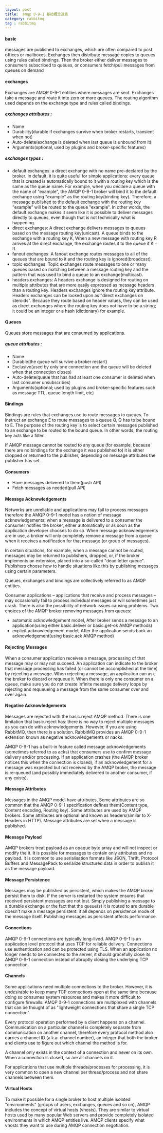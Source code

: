 ```yaml
---
layout: post
title:  amqp 0-9-1 基础概念速查
category: rabbitmq
tag : rabbitmq
--- 
```


#### basic  

messages are published to exchanges, which are often compared to post offices or mailboxes. Exchanges then distribute message copies to queues using rules called bindings. Then the broker either deliver messages to consumers subscribed to queues, or consumers fetch/pull messages from queues on demand  

#### exchanges  

Exchanges are AMQP 0-9-1 entities where messages are sent. Exchanges take a message and route it into zero or more queues. The routing algorithm used depends on the exchange type and rules called bindings. 

##### exchanges attributes :  

* Name 
* Durability(durable if exchanges survive when broker restarts, transient when not)  
* Auto-delete(exchange is deleted when last queue is unbound from it)  
* Arguments(optional, used by plugins and broker-specific features)  

##### exchanges types :

* default exchanges: a direct exchange with no name pre-declared by the broker. In default, it is quite useful for simple applications: every queue that is created is automatically bound to it with a routing key which is the same as the queue name. For example, when you declare a queue with the name of "example", the AMQP 0-9-1 broker will bind it to the default exchange using "example" as the routing key(binding key). Therefore, a message published to the default exchange with the routing key "example" will be routed to the queue "example". In other words, the default exchange makes it seem like it is possible to deliver messages directly to queues, even though that is not technically what is happening.
* direct exchanges: A direct exchange delivers messages to queues based on the message routing key(unicast). A queue binds to the exchange with a routing key K, When a new message with routing key R arrives at the direct exchange, the exchange routes it to the queue if K = R. 
* fanout exchanges: A fanout exchange routes messages to all of the queues that are bound to it and the routing key is ignored(broadcast).  
* topic exchanges: Topic exchanges route messages to one or many queues based on matching between a message routing key and the pattern that was used to bind a queue to an exchange(multicast).  
* headers exchanges: A headers exchange is designed for routing on multiple attributes that are more easily expressed as message headers than a routing key. Headers exchanges ignore the routing key attribute. Headers exchanges can be looked upon as "direct exchanges on steroids". Because they route based on header values, they can be used as direct exchanges where the routing key does not have to be a string; it could be an integer or a hash (dictionary) for example.  


#### Queues

Queues store messages that are consumed by applications. 

##### queue attributes : 

* Name  
* Durable(the queue will survive a broker restart) 
* Exclusive(used by only one connection and the queue will be deleted when that connection closes) 
* Auto-delete(queue that has had at least one consumer is deleted when last consumer unsubscribes)  
* Arguments(optional; used by plugins and broker-specific features such as message TTL, queue length limit, etc)  


#### Bindings  

Bindings are rules that exchanges use to route messages to queues. To instruct an exchange E to route messages to a queue Q, Q has to be bound to E. The purpose of the routing key is to select certain messages published to an exchange to be routed to the bound queue. In other words, the routing key acts like a filter.  

If AMQP message cannot be routed to any queue (for example, because there are no bindings for the exchange it was published to) it is either dropped or returned to the publisher, depending on message attributes the publisher has set.  

#### Consumers  

* Have messages delivered to them(push API)
* Fetch messages as needed(pull API)  

#### Message Acknowledgements  

Networks are unreliable and applications may fail to process messages therefore the AMQP 0-9-1 model has a notion of message acknowledgements: when a message is delivered to a consumer the consumer notifies the broker, either automatically or as soon as the application developer chooses to do so. When message acknowledgements are in use, a broker will only completely remove a message from a queue when it receives a notification for that message (or group of messages).

In certain situations, for example, when a message cannot be routed, messages may be returned to publishers, dropped, or, if the broker implements an extension, placed into a so-called "dead letter queue". Publishers choose how to handle situations like this by publishing messages using certain parameters.

Queues, exchanges and bindings are collectively referred to as AMQP entities.

Consumer applications – applications that receive and process messages – may occasionally fail to process individual messages or will sometimes just crash. There is also the possibility of network issues causing problems. Two choices of the AMQP broker removing messages from queues:  

* automatic acknowledgement model, After broker sends a message to an application(using either basic.deliver or basic.get-ok AMQP methods)  
*  explicit acknowledgement model, After the application sends back an acknowledgement(using basic.ack AMQP method)  

#### Rejecting Messages  

When a consumer application receives a message, processing of that message may or may not succeed. An application can indicate to the broker that message processing has failed (or cannot be accomplished at the time) by rejecting a message. When rejecting a message, an application can ask the broker to discard or requeue it. When there is only one consumer on a queue, make sure you do not create infinite message delivery loops by rejecting and requeueing a message from the same consumer over and over again.  

#### Negative Acknowledgements  

Messages are rejected with the basic.reject AMQP method. There is one limitation that basic.reject has: there is no way to reject multiple messages as you can do with acknowledgements. However, if you are using RabbitMQ, then there is a solution. RabbitMQ provides an AMQP 0-9-1 extension known as negative acknowledgements or nacks.  

AMQP 0-9-1 has a built-in feature called message acknowledgements (sometimes referred to as acks) that consumers use to confirm message delivery and/or processing. If an application crashes (the AMQP broker notices this when the connection is closed), if an acknowledgement for a message was expected but not received by the AMQP broker, the message is re-queued (and possibly immediately delivered to another consumer, if any exists).

#### Message Attributes  

Messages in the AMQP model have attributes, Some attributes are so common that the AMQP 0-9-1 specification defines them(Content type, Content encoding, Routing key). Some attributes are used by AMQP brokers. Some attributes are optional and known as headers(similar to X-Headers in HTTP). Message attributes are set when a message is published.  

#### Message Payload  

AMQP brokers treat payload as an opaque byte array and will not inspect or modify the it. It is possible for messages to contain only attributes and no payload. It is common to use serialisation formats like JSON, Thrift, Protocol Buffers and MessagePack to serialize structured data in order to publish it as the message payload.   

#### Message Persistence  

Messages may be published as persistent, which makes the AMQP broker persist them to disk. If the server is restarted the system ensures that received persistent messages are not lost. Simply publishing a message to a durable exchange or the fact that the queue(s) it is routed to are durable doesn't make a message persistent: it all depends on persistence mode of the message itself. Publishing messages as persistent affects performance.  

#### Connections  

AMQP 0-9-1 connections are typically long-lived. AMQP 0-9-1 is an application level protocol that uses TCP for reliable delivery. Connections use authentication and can be protected using TLS. When an application no longer needs to be connected to the server, it should gracefully close its AMQP 0-9-1 connection instead of abruptly closing the underlying TCP connection.  

#### Channels  

Some applications need multiple connections to the broker. However, it is undesirable to keep many TCP connections open at the same time because doing so consumes system resources and makes it more difficult to configure firewalls. AMQP 0-9-1 connections are multiplexed with channels that can be thought of as "lightweight connections that share a single TCP connection".  

Every protocol operation performed by a client happens on a channel. Communication on a particular channel is completely separate from communication on another channel, therefore every protocol method also carries a channel ID (a.k.a. channel number), an integer that both the broker and clients use to figure out which channel the method is for.  

A channel only exists in the context of a connection and never on its own. When a connection is closed, so are all channels on it.  

For applications that use multiple threads/processes for processing, it is very common to open a new channel per thread/process and not share channels between them.  

#### Virtual Hosts  

To make it possible for a single broker to host multiple isolated "environments" (groups of users, exchanges, queues and so on), AMQP includes the concept of virtual hosts (vhosts). They are similar to virtual hosts used by many popular Web servers and provide completely isolated environments in which AMQP entities live. AMQP clients specify what vhosts they want to use during AMQP connection negotiation.   





